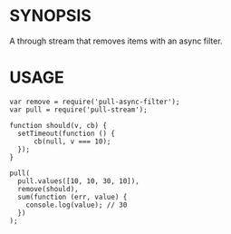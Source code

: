 # SYNOPSIS

A through stream that removes items with an async filter.

# USAGE

```
var remove = require('pull-async-filter');
var pull = require('pull-stream');

function should(v, cb) {
  setTimeout(function () {
      cb(null, v === 10);
  });
}

pull(
  pull.values([10, 10, 30, 10]),
  remove(should),
  sum(function (err, value) {
    console.log(value); // 30
  })
);

```

